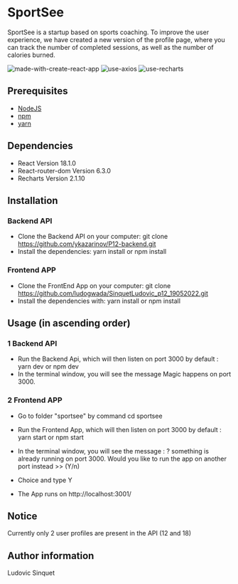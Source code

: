 # SportSee

SportSee is a startup based on sports coaching. To improve the user experience, we have created a new version of the profile page, where you can track the number of completed sessions, as well as the number of calories burned.

![made-with-create-react-app](https://user-images.githubusercontent.com/75996200/162953332-33d7bd5c-9534-48f7-98e6-62a9be776271.svg)
![use-axios](https://user-images.githubusercontent.com/75996200/162953998-8a72b545-7300-40eb-9aed-2a873f858fe3.svg)
![use-recharts](https://user-images.githubusercontent.com/75996200/162954385-31727a91-f0ec-4215-8669-7615c4c9dd09.svg)

## Prerequisites

- [NodeJS](https://nodejs.org/en/)
- [npm](https://www.npmjs.com/)
- [yarn](https://yarnpkg.com/getting-started/install)

## Dependencies

- React Version 18.1.0
- React-router-dom Version 6.3.0
- Recharts Version 2.1.10

## Installation

### Backend API

- Clone the Backend API on your computer: git clone https://github.com/ykazarinov/P12-backend.git
- Install the dependencies: yarn install or npm install

### Frontend APP

- Clone the FrontEnd App on your computer: git clone https://github.com/ludogwada/SinquetLudovic_p12_19052022.git
- Install the dependencies with: yarn install or npm install

## Usage (in ascending order)

### 1 Backend API

- Run the Backend Api, which will then listen on port 3000 by default : yarn dev or npm dev
- In the terminal window, you will see the message Magic happens on port 3000.

### 2 Frontend APP

- Go to folder "sportsee" by command cd sportsee

- Run the Frontend App, which will then listen on port 3000 by default : yarn start or npm start

- In the terminal window, you will see the message : ? something is already running on port 3000. Would you like to run the app on another port instead >> (Y/n)

- Choice and type Y

- The App runs on http://localhost:3001/

## Notice

Currently only 2 user profiles are present in the API (12 and 18)

## Author information

Ludovic Sinquet
